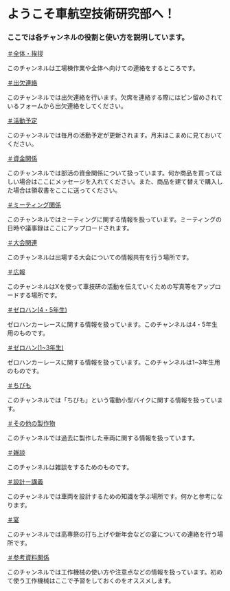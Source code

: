 <link rel="stylesheet" type="text/css" href="Read me.css" />

<h1>ようこそ車航空技術研究部へ！</h1>
<h3>ここでは各チャンネルの役割と使い方を説明しています。</h3>

<a href="https://discord.com/channels/1209843805243703366/1209843805243703369">＃全体・挨拶</a>
<p>このチャンネルは工場棟作業や全体へ向けての連絡をするところです。</p>

<a href="https://discord.com/channels/1209843805243703366/1209844944039317594">＃出欠連絡</a>
<p>このチャンネルでは出欠連絡を行います。欠席を連絡する際にはピン留めされているフォームから出欠連絡をしてください。</p>

<a href="https://discord.com/channels/1209843805243703366/1209844999307403294">＃活動予定</a>
<p>このチャンネルでは毎月の活動予定が更新されます。月末はこまめに見ておいてください。</p>

<a href="https://discord.com/channels/1209843805243703366/1209845067544797205">＃資金関係</a>
<p>このチャンネルでは部活の資金関係について扱っています。何か商品を買ってほしい場合はここにメッセージを入れてください。また、商品を建て替えで購入した場合は領収書をここに送ってください。</p>

<a href="https://discord.com/channels/1209843805243703366/1209845151607033856">＃ミーティング関係</a>
<p>このチャンネルではミーティングに関する情報を扱っています。ミーティングの日時や議事録はここにアップロードされます。</p>

<a href="https://discord.com/channels/1209843805243703366/1209845220791816262">＃大会関連</a>
<p>このチャンネルは出場する大会についての情報共有を行う場所です。</p>

<a href="https://discord.com/channels/1209843805243703366/1209845283475820594">＃広報</a>
<p>このチャンネルはXを使って車技研の活動を伝えていくための写真等をアップロードする場所です。</p>

<a href="https://discord.com/channels/1209843805243703366/1209845545854705686">＃ゼロハン(4・5年生)</a>
<p>ゼロハンカーレースに関する情報を扱っています。このチャンネルは4・5年生用のものです。</p>

<a href="https://discord.com/channels/1209843805243703366/1209845738985758780">＃ゼロハン(1~3年生)</a>
<p>ゼロハンカーレースに関する情報を扱っています。このチャンネルは1~3年生用のものです。</p>

<a href="https://discord.com/channels/1209843805243703366/1209846040216346644">＃ちびも</a>
<p>このチャンネルでは「ちびも」という電動小型バイクに関する情報を扱っています。</p>

<a href="https://discord.com/channels/1209843805243703366/1209846102220869642">＃その他の製作物</a>
<p>このチャンネルでは過去に製作した車両に関する情報を扱っています。</p>

<a href="https://discord.com/channels/1209843805243703366/1209843805243703375">＃雑談</a>
<p>このチャンネルは雑談をするためのものです。</p>

<a href="https://discord.com/channels/1209843805243703366/1209846490911088700">＃設計ー講義</a>
<p>このチャンネルでは車両を設計するための知識を学ぶ場所です。何かと参考になります。</p>

<a href="https://discord.com/channels/1209843805243703366/1209846565028495391">＃宴</a>
<p>このチャンネルでは高専祭の打ち上げや新年会などの宴についての連絡を行う場所です。</p>

<a href="https://discord.com/channels/1209843805243703366/1209846369842630666">＃参考資料関係</a>
<p>このチャンネルでは工作機械の使い方や注意点などの情報を扱っています。初めて使う工作機械はここで予習をしておくのをオススメします。</p>
